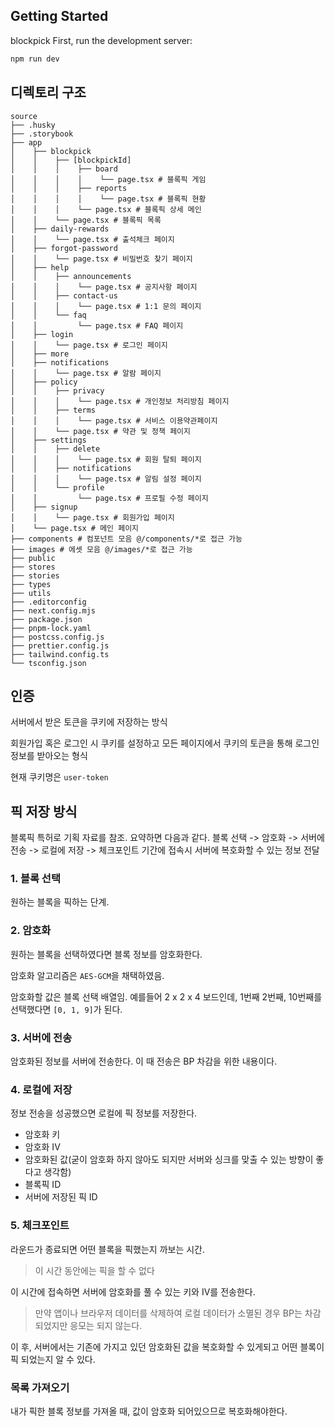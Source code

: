 ## Getting Started

blockpick
First, run the development server:


```bash
npm run dev
```

## 디렉토리 구조

```text
source
├── .husky
├── .storybook
├── app
│    ├── blockpick
│    │    ├── [blockpickId]
│    │    │    ├── board
│    │    │    │    └── page.tsx # 블록픽 게임
│    │    │    ├── reports
│    │    │    │    └── page.tsx # 블록픽 현황
│    │    │    └── page.tsx # 블록픽 상세 메인
│    │    └── page.tsx # 블록픽 목록
│    ├── daily-rewards
│    │    └── page.tsx # 출석체크 페이지
│    ├── forgot-password
│    │    └── page.tsx # 비밀번호 찾기 페이지
│    ├── help
│    │    ├── announcements
│    │    │    └── page.tsx # 공지사항 페이지
│    │    ├── contact-us
│    │    │    └── page.tsx # 1:1 문의 페이지
│    │    └── faq
│    │         └── page.tsx # FAQ 페이지
│    ├── login
│    │    └── page.tsx # 로그인 페이지
│    ├── more
│    ├── notifications
│    │    └── page.tsx # 알람 페이지
│    ├── policy
│    │    ├── privacy
│    │    │    └── page.tsx # 개인정보 처리방침 페이지
│    │    ├── terms
│    │    │    └── page.tsx # 서비스 이용약관페이지
│    │    └── page.tsx # 약관 및 정책 페이지
│    ├── settings
│    │    ├── delete
│    │    │    └── page.tsx # 회원 탈퇴 페이지
│    │    ├── notifications
│    │    │    └── page.tsx # 알림 설정 페이지
│    │    └── profile
│    │         └── page.tsx # 프로필 수정 페이지
│    ├── signup
│    │    └── page.tsx # 회원가입 페이지
│    └── page.tsx # 메인 페이지
├── components # 컴포넌트 모음 @/components/*로 접근 가능
├── images # 에셋 모음 @/images/*로 접근 가능
├── public
├── stores
├── stories
├── types
├── utils
├── .editorconfig
├── next.config.mjs
├── package.json
├── pnpm-lock.yaml
├── postcss.config.js
├── prettier.config.js
├── tailwind.config.ts
└── tsconfig.json
```

## 인증

서버에서 받은 토큰을 쿠키에 저장하는 방식

회원가입 혹은 로그인 시 쿠키를 설정하고 모든 페이지에서 쿠키의 토큰을 통해 로그인 정보를 받아오는 형식

현재 쿠키명은 `user-token`

## 픽 저장 방식

블록픽 특허로 기획 자료를 참조. 요약하면 다음과 같다.
블록 선택 -> 암호화 -> 서버에 전송 -> 로컬에 저장 -> 체크포인트 기간에 접속시 서버에 복호화할 수 있는 정보 전달

### 1. 블록 선택

원하는 블록을 픽하는 단계.

### 2. 암호화

원하는 블록을 선택하였다면 블록 정보를 암호화한다.

암호화 알고리즘은 `AES-GCM`을 채택하였음.

암호화할 값은 블록 선택 배열임. 예를들어 2 x 2 x 4 보드인데, 1번째 2번째, 10번째를 선택했다면 `[0, 1, 9]`가 된다.

### 3. 서버에 전송

암호화된 정보를 서버에 전송한다. 이 때 전송은 BP 차감을 위한 내용이다.

### 4. 로컬에 저장

정보 전송을 성공했으면 로컬에 픽 정보를 저장한다.

- 암호화 키
- 암호화 IV
- 암호화된 값(굳이 암호화 하지 않아도 되지만 서버와 싱크를 맞출 수 있는 방향이 좋다고 생각함)
- 블록픽 ID
- 서버에 저장된 픽 ID

### 5. 체크포인트

라운드가 종료되면 어떤 블록을 픽했는지 까보는 시간.

> 이 시간 동안에는 픽을 할 수 없다

이 시간에 접속하면 서버에 암호화를 풀 수 있는 키와 IV를 전송한다.

> 만약 앱이나 브라우저 데이터를 삭제하여 로컬 데이터가 소멸된 경우 BP는 차감되었지만 응모는 되지 않는다.

이 후, 서버에서는 기존에 가지고 있던 암호화된 값을 복호화할 수 있게되고 어떤 블록이 픽 되었는지 알 수 있다.

### 목록 가져오기

내가 픽한 블록 정보를 가져올 때, 값이 암호화 되어있으므로 복호화해야한다.

